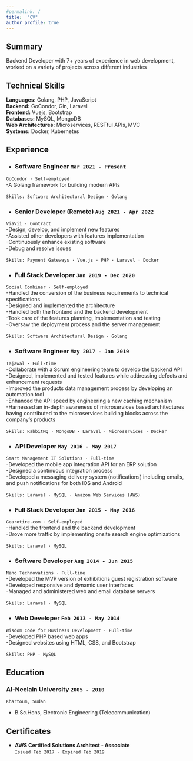 ```yaml
---
#permalink: /
title:  "CV"
author_profile: true
---
```


## Summary
Backend Developer with 7+ years of experience in web development, worked on a variety of projects across different industries


## Technical Skills
**Languages:** Golang, PHP, JavaScript <br>
**Backend:** GoCondor, Gin, Laravel <br>
**Frontend:** Vuejs, Bootstrap <br>
**Databases:** MySQL, MongoDB <br>
**Web Architectures:** Microservices, RESTful APIs, MVC <br>
**Systems:** Docker, Kubernetes <br>


## Experience
* ### **Software Engineer** `Mar 2021 - Present`
`GoCondor · Self-employed`<br>
-A Golang framework for building modern APIs 
<br><br>
`Skills: Software Architectural Design · Golang`


* ### **Senior Developer (Remote)** `Aug 2021 - Apr 2022`
`ViaVii · Contract`<br>
-Design, develop, and implement new features <br>
-Assisted other developers with features implementation <br>
-Continuously enhance existing software <br>
-Debug and resolve issues
<br><br>
`Skills: Payment Gateways · Vue.js · PHP · Laravel · Docker`


* ### **Full Stack Developer** `Jan 2019 - Dec 2020`
`Social Combiner · Self-employed`<br>
-Handled the conversion of the business requirements to technical specifications <br>
-Designed and implemented the architecture <br>
-Handled both the frontend and the backend development <br>
-Took care of the features planning, implementation and testing <br>
-Oversaw the deployment process and the server management
<br><br>
`Skills: Software Architectural Design · Golang`


* ### **Software Engineer** `May 2017 - Jan 2019`
`Tajawal · Full-time`<br>
-Collaborate with a Scrum engineering team to develop the backend API <br>
-Designed, implemented and tested features while addressing defects and enhancement requests <br>
-Improved the products data management process by developing an automation tool <br>
-Enhanced the API speed by engineering a new caching mechanism <br>
-Harnessed an in-depth awareness of microservices based architectures having contributed to the microservices building blocks across the company’s products
<br><br>
`Skills: RabbitMQ · MongoDB · Laravel · Microservices · Docker`


* ### **API Developer** `May 2016 - May 2017`
`Smart Management IT Solutions · Full-time`<br>
-Developed the mobile app integration API for an ERP solution <br>
-Designed a continuous integration process <br>
-Developed a messaging delivery system (notifications) including emails, and push notifications for both IOS and Android
<br><br>
`Skills: Laravel · MySQL · Amazon Web Services (AWS)`


* ### **Full Stack Developer** `Jun 2015 - May 2016`
`Gearotire.com · Self-employed`<br>
-Handled the frontend and the backend development<br>
-Drove more traffic by implementing onsite search engine optimizations
<br><br>
`Skills: Laravel · MySQL`


* ### **Software Developer** `Aug 2014 - Jun 2015`
`Nano Technovations · Full-time`<br>
-Developed the MVP version of exhibitions guest registration software<br>
-Developed responsive and dynamic user interfaces<br>
-Managed and administered web and email database servers
<br><br>
`Skills: Laravel · MySQL`


* ### **Web Developer** `Feb 2013 - May 2014`
`Wisdom Code for Business Development · Full-time`<br>
-Developed PHP based web apps<br>
-Designed websites using HTML, CSS, and Bootstrap
<br><br>
`Skills: PHP · MySQL`






## Education
### **Al-Neelain University** `2005 - 2010`
`Khartoum, Sudan`

- B.Sc.Hons, Electronic Engineering (Telecommunication)




## Certificates
* **AWS Certified Solutions Architect - Associate**<br>
`Issued Feb 2017 · Expired Feb 2019` <br>

